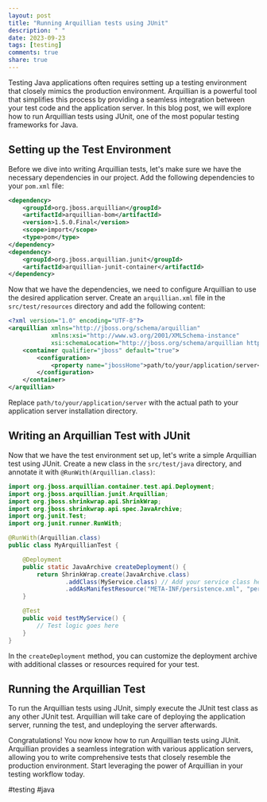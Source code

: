 ```yaml
---
layout: post
title: "Running Arquillian tests using JUnit"
description: " "
date: 2023-09-23
tags: [testing]
comments: true
share: true
---
```


Testing Java applications often requires setting up a testing environment that closely mimics the production environment. Arquillian is a powerful tool that simplifies this process by providing a seamless integration between your test code and the application server. In this blog post, we will explore how to run Arquillian tests using JUnit, one of the most popular testing frameworks for Java.

## Setting up the Test Environment

Before we dive into writing Arquillian tests, let's make sure we have the necessary dependencies in our project. Add the following dependencies to your `pom.xml` file:

```xml
<dependency>
    <groupId>org.jboss.arquillian</groupId>
    <artifactId>arquillian-bom</artifactId>
    <version>1.5.0.Final</version>
    <scope>import</scope>
    <type>pom</type>
</dependency>
<dependency>
    <groupId>org.jboss.arquillian.junit</groupId>
    <artifactId>arquillian-junit-container</artifactId>
</dependency>
```

Now that we have the dependencies, we need to configure Arquillian to use the desired application server. Create an `arquillian.xml` file in the `src/test/resources` directory and add the following content:

```xml
<?xml version="1.0" encoding="UTF-8"?>
<arquillian xmlns="http://jboss.org/schema/arquillian"
            xmlns:xsi="http://www.w3.org/2001/XMLSchema-instance"
            xsi:schemaLocation="http://jboss.org/schema/arquillian http://jboss.org/schema/arquillian/arquillian_1_5.xsd">
    <container qualifier="jboss" default="true">
        <configuration>
            <property name="jbossHome">path/to/your/application/server</property>
        </configuration>
    </container>
</arquillian>
```

Replace `path/to/your/application/server` with the actual path to your application server installation directory.

## Writing an Arquillian Test with JUnit

Now that we have the test environment set up, let's write a simple Arquillian test using JUnit. Create a new class in the `src/test/java` directory, and annotate it with `@RunWith(Arquillian.class)`:

```java
import org.jboss.arquillian.container.test.api.Deployment;
import org.jboss.arquillian.junit.Arquillian;
import org.jboss.shrinkwrap.api.ShrinkWrap;
import org.jboss.shrinkwrap.api.spec.JavaArchive;
import org.junit.Test;
import org.junit.runner.RunWith;

@RunWith(Arquillian.class)
public class MyArquillianTest {

    @Deployment
    public static JavaArchive createDeployment() {
        return ShrinkWrap.create(JavaArchive.class)
                .addClass(MyService.class) // Add your service class here
                .addAsManifestResource("META-INF/persistence.xml", "persistence.xml");
    }

    @Test
    public void testMyService() {
        // Test logic goes here
    }
}
```

In the `createDeployment` method, you can customize the deployment archive with additional classes or resources required for your test.

## Running the Arquillian Test

To run the Arquillian tests using JUnit, simply execute the JUnit test class as any other JUnit test. Arquillian will take care of deploying the application server, running the test, and undeploying the server afterwards.

Congratulations! You now know how to run Arquillian tests using JUnit. Arquillian provides a seamless integration with various application servers, allowing you to write comprehensive tests that closely resemble the production environment. Start leveraging the power of Arquillian in your testing workflow today.

#testing #java